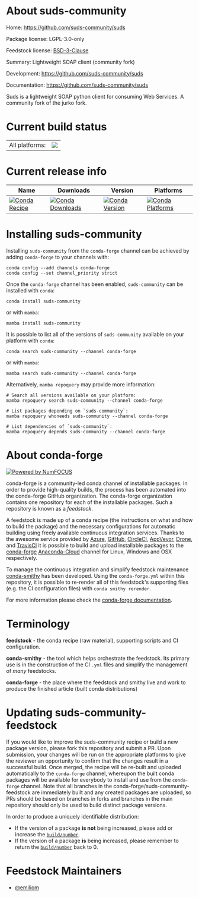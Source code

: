 About suds-community
====================

Home: https://github.com/suds-community/suds

Package license: LGPL-3.0-only

Feedstock license: [BSD-3-Clause](https://github.com/conda-forge/suds-community-feedstock/blob/main/LICENSE.txt)

Summary: Lightweight SOAP client (community fork)

Development: https://github.com/suds-community/suds

Documentation: https://github.com/suds-community/suds

Suds is a lightweight SOAP python client for consuming Web Services.
A community fork of the jurko fork.


Current build status
====================


<table><tr><td>All platforms:</td>
    <td>
      <a href="https://dev.azure.com/conda-forge/feedstock-builds/_build/latest?definitionId=10540&branchName=main">
        <img src="https://dev.azure.com/conda-forge/feedstock-builds/_apis/build/status/suds-community-feedstock?branchName=main">
      </a>
    </td>
  </tr>
</table>

Current release info
====================

| Name | Downloads | Version | Platforms |
| --- | --- | --- | --- |
| [![Conda Recipe](https://img.shields.io/badge/recipe-suds--community-green.svg)](https://anaconda.org/conda-forge/suds-community) | [![Conda Downloads](https://img.shields.io/conda/dn/conda-forge/suds-community.svg)](https://anaconda.org/conda-forge/suds-community) | [![Conda Version](https://img.shields.io/conda/vn/conda-forge/suds-community.svg)](https://anaconda.org/conda-forge/suds-community) | [![Conda Platforms](https://img.shields.io/conda/pn/conda-forge/suds-community.svg)](https://anaconda.org/conda-forge/suds-community) |

Installing suds-community
=========================

Installing `suds-community` from the `conda-forge` channel can be achieved by adding `conda-forge` to your channels with:

```
conda config --add channels conda-forge
conda config --set channel_priority strict
```

Once the `conda-forge` channel has been enabled, `suds-community` can be installed with `conda`:

```
conda install suds-community
```

or with `mamba`:

```
mamba install suds-community
```

It is possible to list all of the versions of `suds-community` available on your platform with `conda`:

```
conda search suds-community --channel conda-forge
```

or with `mamba`:

```
mamba search suds-community --channel conda-forge
```

Alternatively, `mamba repoquery` may provide more information:

```
# Search all versions available on your platform:
mamba repoquery search suds-community --channel conda-forge

# List packages depending on `suds-community`:
mamba repoquery whoneeds suds-community --channel conda-forge

# List dependencies of `suds-community`:
mamba repoquery depends suds-community --channel conda-forge
```


About conda-forge
=================

[![Powered by
NumFOCUS](https://img.shields.io/badge/powered%20by-NumFOCUS-orange.svg?style=flat&colorA=E1523D&colorB=007D8A)](https://numfocus.org)

conda-forge is a community-led conda channel of installable packages.
In order to provide high-quality builds, the process has been automated into the
conda-forge GitHub organization. The conda-forge organization contains one repository
for each of the installable packages. Such a repository is known as a *feedstock*.

A feedstock is made up of a conda recipe (the instructions on what and how to build
the package) and the necessary configurations for automatic building using freely
available continuous integration services. Thanks to the awesome service provided by
[Azure](https://azure.microsoft.com/en-us/services/devops/), [GitHub](https://github.com/),
[CircleCI](https://circleci.com/), [AppVeyor](https://www.appveyor.com/),
[Drone](https://cloud.drone.io/welcome), and [TravisCI](https://travis-ci.com/)
it is possible to build and upload installable packages to the
[conda-forge](https://anaconda.org/conda-forge) [Anaconda-Cloud](https://anaconda.org/)
channel for Linux, Windows and OSX respectively.

To manage the continuous integration and simplify feedstock maintenance
[conda-smithy](https://github.com/conda-forge/conda-smithy) has been developed.
Using the ``conda-forge.yml`` within this repository, it is possible to re-render all of
this feedstock's supporting files (e.g. the CI configuration files) with ``conda smithy rerender``.

For more information please check the [conda-forge documentation](https://conda-forge.org/docs/).

Terminology
===========

**feedstock** - the conda recipe (raw material), supporting scripts and CI configuration.

**conda-smithy** - the tool which helps orchestrate the feedstock.
                   Its primary use is in the construction of the CI ``.yml`` files
                   and simplify the management of *many* feedstocks.

**conda-forge** - the place where the feedstock and smithy live and work to
                  produce the finished article (built conda distributions)


Updating suds-community-feedstock
=================================

If you would like to improve the suds-community recipe or build a new
package version, please fork this repository and submit a PR. Upon submission,
your changes will be run on the appropriate platforms to give the reviewer an
opportunity to confirm that the changes result in a successful build. Once
merged, the recipe will be re-built and uploaded automatically to the
`conda-forge` channel, whereupon the built conda packages will be available for
everybody to install and use from the `conda-forge` channel.
Note that all branches in the conda-forge/suds-community-feedstock are
immediately built and any created packages are uploaded, so PRs should be based
on branches in forks and branches in the main repository should only be used to
build distinct package versions.

In order to produce a uniquely identifiable distribution:
 * If the version of a package **is not** being increased, please add or increase
   the [``build/number``](https://docs.conda.io/projects/conda-build/en/latest/resources/define-metadata.html#build-number-and-string).
 * If the version of a package **is** being increased, please remember to return
   the [``build/number``](https://docs.conda.io/projects/conda-build/en/latest/resources/define-metadata.html#build-number-and-string)
   back to 0.

Feedstock Maintainers
=====================

* [@emiliom](https://github.com/emiliom/)

